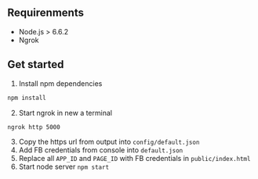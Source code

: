 ## Requirenments
* Node.js > 6.6.2
* Ngrok

## Get started
1. Install npm dependencies
```sh
npm install
```
2. Start ngrok in new a terminal
```sh
ngrok http 5000
```
3. Copy the https url from output into ``config/default.json``
4. Add FB credentials from console into ``default.json``
5. Replace all ``APP_ID`` and ``PAGE_ID`` with FB credentials in ``public/index.html``
5. Start node server ``npm start``

